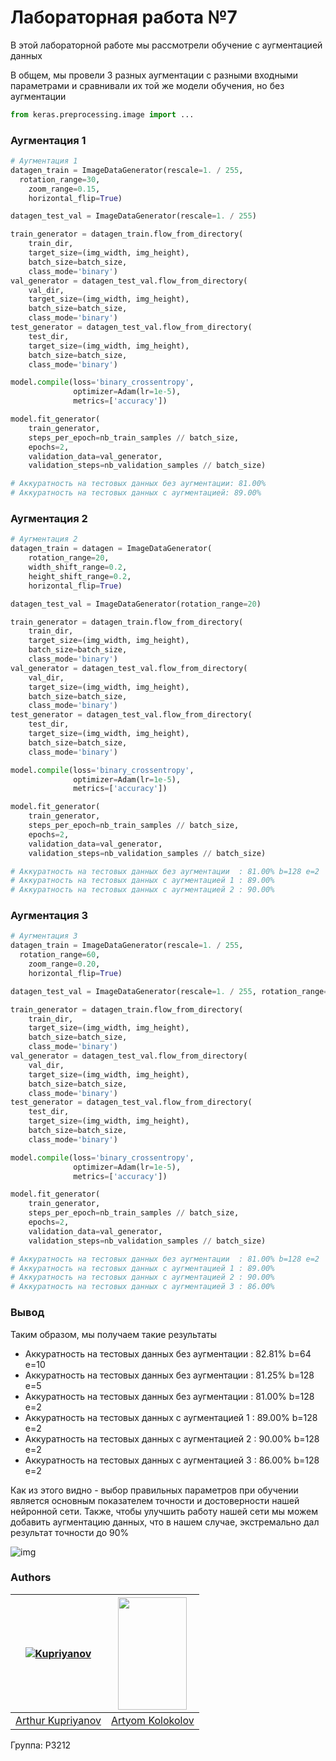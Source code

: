 # Лабораторная работа №7

В этой лабораторной работе мы рассмотрели обучение с аугментацией данных

В общем, мы провели 3 разных аугментации с разными входными параметрами и сравнивали их той же модели обучения, но без аугментации

```python
from keras.preprocessing.image import ...
```



### Аугментация 1

```python
# Аугментация 1
datagen_train = ImageDataGenerator(rescale=1. / 255, 
  rotation_range=30,
	zoom_range=0.15,
	horizontal_flip=True)

datagen_test_val = ImageDataGenerator(rescale=1. / 255)

train_generator = datagen_train.flow_from_directory(
    train_dir,
    target_size=(img_width, img_height),
    batch_size=batch_size,
    class_mode='binary')
val_generator = datagen_test_val.flow_from_directory(
    val_dir,
    target_size=(img_width, img_height),
    batch_size=batch_size,
    class_mode='binary')
test_generator = datagen_test_val.flow_from_directory(
    test_dir,
    target_size=(img_width, img_height),
    batch_size=batch_size,
    class_mode='binary')
```

```python
model.compile(loss='binary_crossentropy',
              optimizer=Adam(lr=1e-5), 
              metrics=['accuracy'])

model.fit_generator(
    train_generator,
    steps_per_epoch=nb_train_samples // batch_size,
    epochs=2,
    validation_data=val_generator,
    validation_steps=nb_validation_samples // batch_size)

# Аккуратность на тестовых данных без аугментации: 81.00% 
# Аккуратность на тестовых данных с аугментацией: 89.00%
```

### Аугментация 2

```python
# Аугментация 2
datagen_train = datagen = ImageDataGenerator(
    rotation_range=20,
    width_shift_range=0.2,
    height_shift_range=0.2,
    horizontal_flip=True)

datagen_test_val = ImageDataGenerator(rotation_range=20)

train_generator = datagen_train.flow_from_directory(
    train_dir,
    target_size=(img_width, img_height),
    batch_size=batch_size,
    class_mode='binary')
val_generator = datagen_test_val.flow_from_directory(
    val_dir,
    target_size=(img_width, img_height),
    batch_size=batch_size,
    class_mode='binary')
test_generator = datagen_test_val.flow_from_directory(
    test_dir,
    target_size=(img_width, img_height),
    batch_size=batch_size,
    class_mode='binary')
```

```python
model.compile(loss='binary_crossentropy',
              optimizer=Adam(lr=1e-5), 
              metrics=['accuracy'])

model.fit_generator(
    train_generator,
    steps_per_epoch=nb_train_samples // batch_size,
    epochs=2,
    validation_data=val_generator,
    validation_steps=nb_validation_samples // batch_size)

# Аккуратность на тестовых данных без аугментации  : 81.00% b=128 e=2
# Аккуратность на тестовых данных с аугментацией 1 : 89.00%
# Аккуратность на тестовых данных c аугментацией 2 : 90.00%
```

### Аугментация 3

```python
# Аугментация 3
datagen_train = ImageDataGenerator(rescale=1. / 255, 
  rotation_range=60,
	zoom_range=0.20,
	horizontal_flip=True)

datagen_test_val = ImageDataGenerator(rescale=1. / 255, rotation_range=60)

train_generator = datagen_train.flow_from_directory(
    train_dir,
    target_size=(img_width, img_height),
    batch_size=batch_size,
    class_mode='binary')
val_generator = datagen_test_val.flow_from_directory(
    val_dir,
    target_size=(img_width, img_height),
    batch_size=batch_size,
    class_mode='binary')
test_generator = datagen_test_val.flow_from_directory(
    test_dir,
    target_size=(img_width, img_height),
    batch_size=batch_size,
    class_mode='binary')
```

```python
model.compile(loss='binary_crossentropy',
              optimizer=Adam(lr=1e-5), 
              metrics=['accuracy'])

model.fit_generator(
    train_generator,
    steps_per_epoch=nb_train_samples // batch_size,
    epochs=2,
    validation_data=val_generator,
    validation_steps=nb_validation_samples // batch_size)

# Аккуратность на тестовых данных без аугментации  : 81.00% b=128 e=2
# Аккуратность на тестовых данных с аугментацией 1 : 89.00%
# Аккуратность на тестовых данных c аугментацией 2 : 90.00%
# Аккуратность на тестовых данных c аугментацией 3 : 86.00%
```

### Вывод

Таким образом, мы получаем такие результаты

- Аккуратность на тестовых данных без аугментации : 82.81% b=64 e=10
- Аккуратность на тестовых данных без аугментации : 81.25% b=128 e=5
- Аккуратность на тестовых данных без аугментации : 81.00% b=128 e=2
- Аккуратность на тестовых данных с аугментацией 1 : 89.00% b=128 e=2
- Аккуратность на тестовых данных c аугментацией 2 : 90.00% b=128 e=2
- Аккуратность на тестовых данных c аугментацией 3 : 86.00% b=128 e=2



Как из этого видно - выбор правильных параметров при обучении является основным показателем точности и достоверности нашей нейронной сети. Также, чтобы улучшить работу нашей сети мы можем добавить аугментацию данных, что в нашем случае, экстремально дал результат точности до 90%

 ![img](https://camo.githubusercontent.com/8a0883b59c4b1fff17967aebbed392c866ab065a/68747470733a2f2f692e70696e696d672e636f6d2f353634782f39642f30392f36632f39643039366333613661353134313365646565353338356361353064643061322e6a7067) 



### Authors

| [![Kupriyanov](https://sun9-12.userapi.com/c856136/v856136536/d973c/TcuXKAIKNow.jpg?ava=1)](https://github.com/iharsh234) | <img src="https://sun9-9.userapi.com/c851436/v851436881/1de7b0/4SGaJjnz__k.jpg" width=110 height=180/> |
| :----------------------------------------------------------: | :----------------------------------------------------------: |
|        [Arthur Kupriyanov](https://vk.com/apploidxxx)        |        [Artyom Kolokolov](https://vk.com/ifelseelif)         |

Группа: P3212